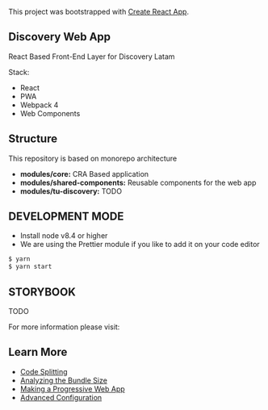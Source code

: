 This project was bootstrapped with [Create React App](https://github.com/facebook/create-react-app).

## Discovery Web App

React Based Front-End Layer for Discovery Latam

Stack:

- React
- PWA
- Webpack 4
- Web Components

## Structure

This repository is based on monorepo architecture

- **modules/core:** CRA Based application
- **modules/shared-components:** Reusable components for the web app
- **modules/tu-discovery:** TODO

## DEVELOPMENT MODE

- Install node v8.4 or higher
- We are using the Prettier module if you like to add it on your code editor

```sh
$ yarn
$ yarn start
```

## STORYBOOK

TODO

For more information please visit:

## Learn More

- [Code Splitting](https://facebook.github.io/create-react-app/docs/code-splitting)
- [Analyzing the Bundle Size](https://facebook.github.io/create-react-app/docs/analyzing-the-bundle-size)
- [Making a Progressive Web App](https://facebook.github.io/create-react-app/docs/making-a-progressive-web-app)
- [Advanced Configuration](https://facebook.github.io/create-react-app/docs/advanced-configuration)

